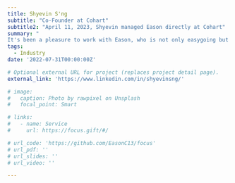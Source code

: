 ```yaml
---
title: Shyevin S'ng
subtitle: "Co-Founder at Cohart"
subtitle2: "April 11, 2023, Shyevin managed Eason directly at Cohart"
summary: "
It's been a pleasure to work with Eason, who is not only easygoing but also highly knowledgeable. From the start, I noticed that Eason is a super smart, hardworking, and flexible teammate who is always eager to learn new technology. In addition, his impressive research skills have made him a valuable asset to the team. Eason's positive attitude and collaborative nature make him a great team player. I have no doubt that he will achieve great things in the future, and I am excited to see his continued success."
tags:
  - Industry
date: '2022-07-31T00:00:00Z'

# Optional external URL for project (replaces project detail page).
external_link: 'https://www.linkedin.com/in/shyevinsng/'

# image:
#   caption: Photo by rawpixel on Unsplash
#   focal_point: Smart

# links:
#   - name: Service
#     url: https://focus.gift/#/

# url_code: 'https://github.com/EasonC13/focus'
# url_pdf: ''
# url_slides: ''
# url_video: ''

---
```

